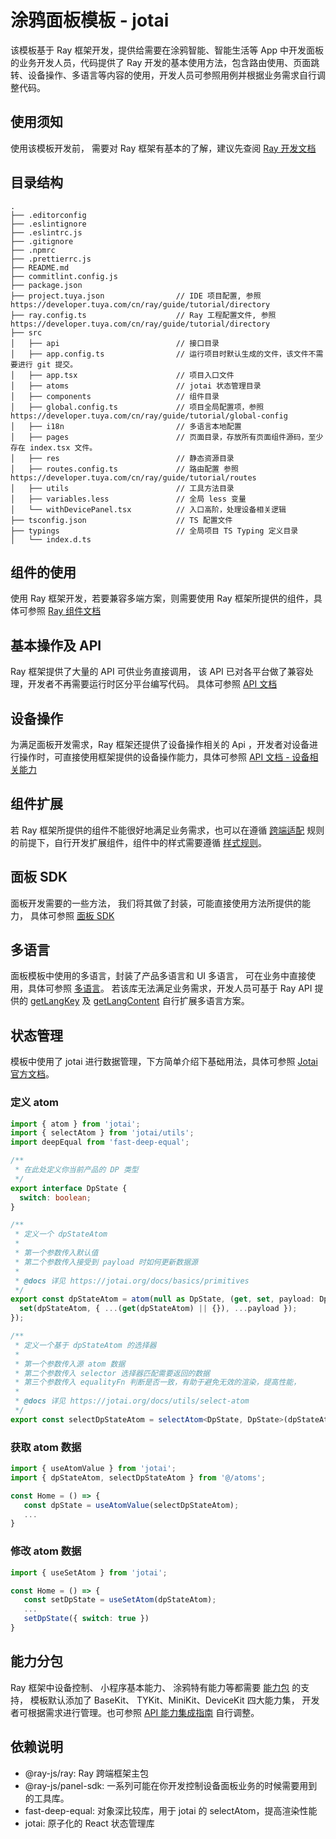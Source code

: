 # 涂鸦面板模板 - jotai

该模板基于 Ray 框架开发，提供给需要在涂鸦智能、智能生活等 App 中开发面板的业务开发人员，代码提供了 Ray 开发的基本使用方法，包含路由使用、页面跳转、设备操作、多语言等内容的使用，开发人员可参照用例并根据业务需求自行调整代码。

## 使用须知

使用该模板开发前， 需要对 Ray 框架有基本的了解，建议先查阅 [Ray 开发文档](https://developer.tuya.com/cn/ray)

## 目录结构

```
.
├── .editorconfig
├── .eslintignore
├── .eslintrc.js
├── .gitignore
├── .npmrc
├── .prettierrc.js
├── README.md
├── commitlint.config.js
├── package.json
├── project.tuya.json                // IDE 项目配置, 参照 https://developer.tuya.com/cn/ray/guide/tutorial/directory
├── ray.config.ts                    // Ray 工程配置文件, 参照 https://developer.tuya.com/cn/ray/guide/tutorial/directory
├── src
│   ├── api                          // 接口目录
│   ├── app.config.ts                // 运行项目时默认生成的文件，该文件不需要进行 git 提交。
│   ├── app.tsx                      // 项目入口文件
│   ├── atoms                        // jotai 状态管理目录
│   ├── components                   // 组件目录
│   ├── global.config.ts             // 项目全局配置项，参照 https://developer.tuya.com/cn/ray/guide/tutorial/global-config
│   ├── i18n                         // 多语言本地配置
│   ├── pages                        // 页面目录，存放所有页面组件源码，至少存在 index.tsx 文件。
│   ├── res                          // 静态资源目录
│   ├── routes.config.ts             // 路由配置 参照 https://developer.tuya.com/cn/ray/guide/tutorial/routes
│   ├── utils                        // 工具方法目录
│   ├── variables.less               // 全局 less 变量
│   └── withDevicePanel.tsx          // 入口高阶，处理设备相关逻辑
├── tsconfig.json                    // TS 配置文件
├── typings                          // 全局项目 TS Typing 定义目录
│   └── index.d.ts
```

## 组件的使用

使用 Ray 框架开发，若要兼容多端方案，则需要使用 Ray 框架所提供的组件，具体可参照 [Ray 组件文档](https://developer.tuya.com/cn/ray/components)

## 基本操作及 API

Ray 框架提供了大量的 API 可供业务直接调用， 该 API 已对各平台做了兼容处理，开发者不再需要运行时区分平台编写代码。 具体可参照 [API 文档](https://developer.tuya.com/cn/ray/api/authorize)

## 设备操作

为满足面板开发需求，Ray 框架还提供了设备操作相关的 Api ，开发者对设备进行操作时，可直接使用框架提供的设备操作能力，具体可参照 [API 文档 - 设备相关能力](https://developer.tuya.com/cn/ray/api/device-kit/add-timer)

## 组件扩展

若 Ray 框架所提供的组件不能很好地满足业务需求，也可以在遵循 [跨端适配](https://developer.tuya.com/cn/ray/guide/tutorial/env) 规则的前提下，自行开发扩展组件，组件中的样式需要遵循 [样式规则](https://developer.tuya.com/cn/ray/guide/tutorial/stylesheet)。

## 面板 SDK

面板开发需要的一些方法， 我们将其做了封装，可能直接使用方法所提供的能力， 具体可参照 [面板 SDK](https://developer.tuya.com/cn/ray/panel)

## 多语言

面板模板中使用的多语言，封装了产品多语言和 UI 多语言， 可在业务中直接使用，具体可参照 [多语言](https://developer.tuya.com/cn/ray/panel/i18n/i18n)。 若该库无法满足业务需求，开发人员可基于 Ray API 提供的 [getLangKey](https://developer.tuya.com/cn/ray/api/get-lang-key) 及 [getLangContent](https://developer.tuya.com/cn/ray/api/get-lang-content) 自行扩展多语言方案。

## 状态管理

模板中使用了 jotai 进行数据管理，下方简单介绍下基础用法，具体可参照 [Jotai 官方文档](https://jotai.org/docs/introduction)。

### 定义 atom

```typescript
import { atom } from 'jotai';
import { selectAtom } from 'jotai/utils';
import deepEqual from 'fast-deep-equal';

/**
 * 在此处定义你当前产品的 DP 类型
 */
export interface DpState {
  switch: boolean;
}

/**
 * 定义一个 dpStateAtom
 *
 * 第一个参数传入默认值
 * 第二个参数传入接受到 payload 时如何更新数据源
 *
 * @docs 详见 https://jotai.org/docs/basics/primitives
 */
export const dpStateAtom = atom(null as DpState, (get, set, payload: DpState) => {
  set(dpStateAtom, { ...(get(dpStateAtom) || {}), ...payload });
});

/**
 * 定义一个基于 dpStateAtom 的选择器
 *
 * 第一个参数传入源 atom 数据
 * 第二个参数传入 selector 选择器匹配需要返回的数据
 * 第三个参数传入 equalityFn 判断是否一致，有助于避免无效的渲染，提高性能，
 *
 * @docs 详见 https://jotai.org/docs/utils/select-atom
 */
export const selectDpStateAtom = selectAtom<DpState, DpState>(dpStateAtom, data => data, deepEqual);
```

### 获取 atom 数据

```typescript
import { useAtomValue } from 'jotai';
import { dpStateAtom, selectDpStateAtom } from '@/atoms';

const Home = () => {
   const dpState = useAtomValue(selectDpStateAtom);
   ...
}
```

### 修改 atom 数据

```typescript
import { useSetAtom } from 'jotai';

const Home = () => {
   const setDpState = useSetAtom(dpStateAtom);
   ...
   setDpState({ switch: true })
}
```

## 能力分包

Ray 框架中设备控制、 小程序基本能力、 涂鸦特有能力等都需要 [能力包](https://developer.tuya.com/cn/miniapp/api#%E8%83%BD%E5%8A%9B%E5%88%86%E5%8C%85) 的支持， 模板默认添加了 BaseKit、 TYKit、MiniKit、DeviceKit 四大能力集， 开发者可根据需求进行管理。也可参照 [API 能力集成指南](https://developer.tuya.com/cn/miniapp/api) 自行调整。

## 依赖说明

- @ray-js/ray: Ray 跨端框架主包
- @ray-js/panel-sdk: 一系列可能在你开发控制设备面板业务的时候需要用到的工具库。
- fast-deep-equal: 对象深比较库，用于 jotai 的 selectAtom，提高渲染性能
- jotai: 原子化的 React 状态管理库
